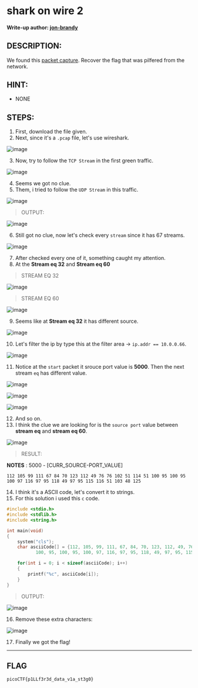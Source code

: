 # shark on wire 2
#### Write-up author: [jon-brandy](https://github.com/jon-brandy)
## DESCRIPTION:
We found this [packet capture](). Recover the flag that was pilfered from the network.
## HINT:
- NONE
## STEPS:
1. First, download the file given.
2. Next, since it's a `.pcap` file, let's use wireshark.

![image](https://user-images.githubusercontent.com/70703371/180694259-28b8379a-2021-4998-b174-50019bdb5f2c.png)

3. Now, try to follow the `TCP Stream` in the first green traffic.

![image](https://user-images.githubusercontent.com/70703371/180694522-28bdb7b9-fef9-458a-925c-539afa4ca4d8.png)

4. Seems we got no clue.
5. Them, i tried to follow the `UDP Stream` in this traffic.

![image](https://user-images.githubusercontent.com/70703371/180694626-f4a31fe0-c194-4236-a17f-90be27d7d9dd.png)

> OUTPUT:

![image](https://user-images.githubusercontent.com/70703371/180694680-b1dc98e4-ad57-4428-8054-1a591a646783.png)

6. Still got no clue, now let's check every `stream` since it has 67 streams.

![image](https://user-images.githubusercontent.com/70703371/180694733-6c4540e6-5f80-4302-9dc8-5a4010eb56e3.png)

7. After checked every one of it, something caught my attention.
8. At the **Stream eq 32** and **Stream eq 60**

> STREAM EQ 32

![image](https://user-images.githubusercontent.com/70703371/180695037-94d1e0e8-6685-4936-bad2-ed5d59d32801.png)

> STREAM EQ 60

![image](https://user-images.githubusercontent.com/70703371/180695052-6ae789d8-3cf4-473b-8647-b752b9810f55.png)

9. Seems like at **Stream eq 32** it has different source.

![image](https://user-images.githubusercontent.com/70703371/180695235-e5565ad4-fbd3-4977-b247-4f35159e69fd.png)

10. Let's filter the ip by type this at the filter area -> `ip.addr == 10.0.0.66`.

![image](https://user-images.githubusercontent.com/70703371/180695398-a3b77a23-25fd-4c51-a710-db6bccab389d.png)

11. Notice at the `start` packet it srouce port value is **5000**. Then the next stream `eq` has different value.

![image](https://user-images.githubusercontent.com/70703371/180696689-5aa14c25-277c-4bc9-bead-e517e54c03f1.png)

![image](https://user-images.githubusercontent.com/70703371/180696654-f6a443bc-ec56-43f3-bd82-d778588be998.png)

![image](https://user-images.githubusercontent.com/70703371/180696719-bf9e18bf-63ed-46a1-af60-0e702aca1d52.png)

12. And so on.
13. I think the clue we are looking for is the `source port` value between **stream eq** and **stream eq 60**.

![image](https://user-images.githubusercontent.com/70703371/180696914-24b3a29b-13d7-4e08-881f-edc2d90b40cd.png)


> RESULT:

**NOTES** : 5000 - [CURR_SOURCE-PORT_VALUE]

```
112 105 99 111 67 84 70 123 112 49 76 76 102 51 114 51 100 95 100 95 100 97 116 97 95 118 49 97 95 115 116 51 103 48 125
```

14. I think it's a ASCII code, let's convert it to strings.
15. For this solution i used this `c` code.

```c
#include <stdio.h>
#include <stdlib.h>
#include <string.h>

int main(void)
{
    system("cls");
    char asciiCode[] = {112, 105, 99, 111, 67, 84, 70, 123, 112, 49, 76, 76, 102, 51, 114, 51,
           100, 95, 100, 95, 100, 97, 116, 97, 95, 118, 49, 97, 95, 115, 116, 51, 103, 48, 125};

    for(int i = 0; i < sizeof(asciiCode); i++)
    {
        printf("%c", asciiCode[i]);
    }
}


```

> OUTPUT:

![image](https://user-images.githubusercontent.com/70703371/180697978-11d2fbf1-c5fd-42b7-a57b-0ea3aa1bc30f.png)

16. Remove these extra characters:

![image](https://user-images.githubusercontent.com/70703371/180698311-438f983a-7920-41aa-a856-28e5fdc5fca9.png)

17. Finally we got the flag!
---
## FLAG

```
picoCTF{p1LLf3r3d_data_v1a_st3g0}
```
